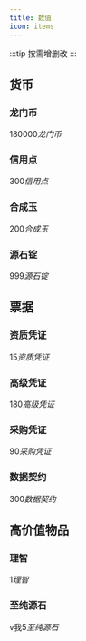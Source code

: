 ```yaml
---
title: 数值
icon: items
---
```

:::tip
按需增删改
:::

## 货币

### 龙门币

180000*龙门币*

### 信用点

300*信用点*

### 合成玉

200*合成玉*

### 源石锭

999*源石锭*

## 票据

### 资质凭证

15*资质凭证*

### 高级凭证

180*高级凭证*

### 采购凭证

90*采购凭证*

### 数据契约

300*数据契约*

## 高价值物品

### 理智

1*理智*

### 至纯源石

v我5*至纯源石*
